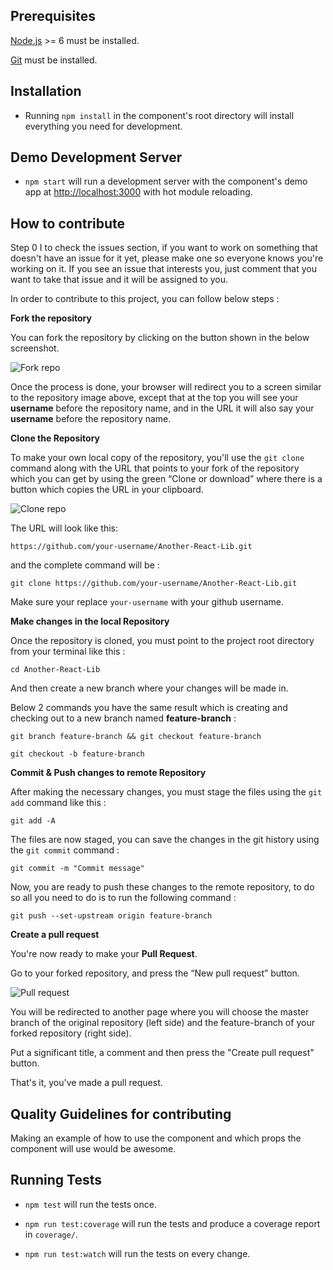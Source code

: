 ## Prerequisites

[Node.js](http://nodejs.org/) >= 6 must be installed.

[Git](https://www.git-scm.com/) must be installed.

## Installation

- Running `npm install` in the component's root directory will install everything you need for development.

## Demo Development Server

- `npm start` will run a development server with the component's demo app at [http://localhost:3000](http://localhost:3000) with hot module reloading.

## How to contribute

Step 0 I to check the issues section, if you want to work on something that doesn't have an issue for it yet, please make one so everyone knows you're working on it. If you see an issue that interests you, just comment that you want to take that issue and it will be assigned to you.

In order to contribute to this project, you can follow below steps :

**Fork the repository**

You can fork the repository by clicking on the button shown in the below screenshot.

<img src="docs/images/fork.png" alt="Fork repo" />

Once the process is done, your browser will redirect you to a screen similar to the repository image above, except that at the top you will see your **username** before the repository name, and in the URL it will also say your **username** before the repository name.

**Clone the Repository**

To make your own local copy of the repository, you'll use the `git clone` command along with the URL that points to your fork of the repository which you can get by using the green “Clone or download” where there is a button which copies the URL in your clipboard.

<img src="docs/images/clone.png" alt="Clone repo" />

The URL will look like this:

`https://github.com/your-username/Another-React-Lib.git`

and the complete command will be :

`git clone https://github.com/your-username/Another-React-Lib.git`

Make sure your replace `your-username` with your github username.

**Make changes in the local Repository**

Once the repository is cloned, you must point to the project root directory from your terminal like this :

`cd Another-React-Lib`

And then create a new branch where your changes will be made in.

Below 2 commands you have the same result which is creating and checking out to a new branch named **feature-branch** :

`git branch feature-branch && git checkout feature-branch`

`git checkout -b feature-branch`

**Commit & Push changes to remote Repository**

After making the necessary changes, you must stage the files using the `git add` command like this :

`git add -A`

The files are now staged, you can save the changes in the git history using the `git commit` command :

`git commit -m "Commit message"`

Now, you are ready to push these changes to the remote repository, to do so all you need to do is to run the following command :

`git push --set-upstream origin feature-branch`

**Create a pull request**

You're now ready to make your **Pull Request**.

Go to your forked repository, and press the “New pull request” button.

<img src="docs/images/pull-request.png" alt="Pull request" />

You will be redirected to another page where you will choose the master branch of the original repository (left side) and the feature-branch of your forked repository (right side).

Put a significant title, a comment and then press the "Create pull request" button.

That's it, you've made a pull request.

## Quality Guidelines for contributing

Making an example of how to use the component and which props the component will use would be awesome.

## Running Tests

- `npm test` will run the tests once.

- `npm run test:coverage` will run the tests and produce a coverage report in `coverage/`.

- `npm run test:watch` will run the tests on every change.
